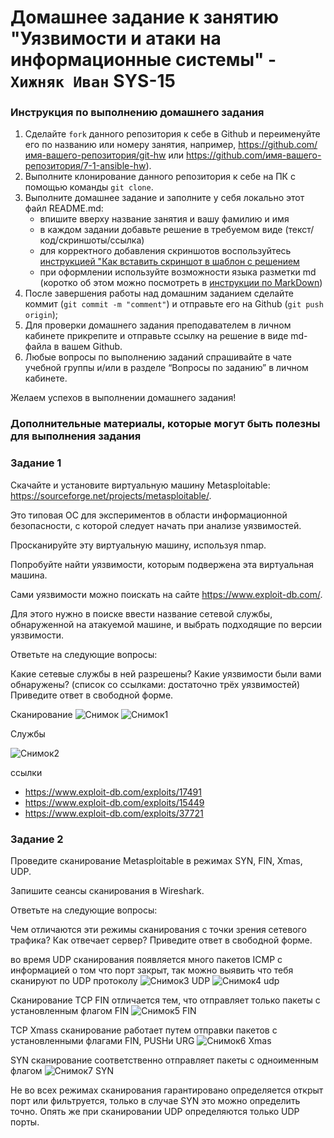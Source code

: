 # Домашнее задание к занятию "Уязвимости и атаки на информационные системы" - `Хижняк Иван` SYS-15


### Инструкция по выполнению домашнего задания

   1. Сделайте `fork` данного репозитория к себе в Github и переименуйте его по названию или номеру занятия, например, https://github.com/имя-вашего-репозитория/git-hw или  https://github.com/имя-вашего-репозитория/7-1-ansible-hw).
   2. Выполните клонирование данного репозитория к себе на ПК с помощью команды `git clone`.
   3. Выполните домашнее задание и заполните у себя локально этот файл README.md:
      - впишите вверху название занятия и вашу фамилию и имя
      - в каждом задании добавьте решение в требуемом виде (текст/код/скриншоты/ссылка)
      - для корректного добавления скриншотов воспользуйтесь [инструкцией "Как вставить скриншот в шаблон с решением](https://github.com/netology-code/sys-pattern-homework/blob/main/screen-instruction.md)
      - при оформлении используйте возможности языка разметки md (коротко об этом можно посмотреть в [инструкции  по MarkDown](https://github.com/netology-code/sys-pattern-homework/blob/main/md-instruction.md))
   4. После завершения работы над домашним заданием сделайте коммит (`git commit -m "comment"`) и отправьте его на Github (`git push origin`);
   5. Для проверки домашнего задания преподавателем в личном кабинете прикрепите и отправьте ссылку на решение в виде md-файла в вашем Github.
   6. Любые вопросы по выполнению заданий спрашивайте в чате учебной группы и/или в разделе “Вопросы по заданию” в личном кабинете.
   
Желаем успехов в выполнении домашнего задания!
   
### Дополнительные материалы, которые могут быть полезны для выполнения задания

### Задание 1
Скачайте и установите виртуальную машину Metasploitable: https://sourceforge.net/projects/metasploitable/.

Это типовая ОС для экспериментов в области информационной безопасности, с которой следует начать при анализе уязвимостей.

Просканируйте эту виртуальную машину, используя nmap.

Попробуйте найти уязвимости, которым подвержена эта виртуальная машина.

Сами уязвимости можно поискать на сайте https://www.exploit-db.com/.

Для этого нужно в поиске ввести название сетевой службы, обнаруженной на атакуемой машине, и выбрать подходящие по версии уязвимости.

Ответьте на следующие вопросы:

Какие сетевые службы в ней разрешены?
Какие уязвимости были вами обнаружены? (список со ссылками: достаточно трёх уязвимостей)
Приведите ответ в свободной форме.

Сканирование 
![Снимок](https://github.com/N1R3/dz_netology/assets/119298019/90fa080d-a8f3-4c5b-a4cd-4675ea8222b1)
![Снимок1](https://github.com/N1R3/dz_netology/assets/119298019/d671cba3-c367-4359-8fb0-477c76364c4f)

Службы 

![Снимок2](https://github.com/N1R3/dz_netology/assets/119298019/e5df6204-3615-486c-ae70-e2ada089b94e)

ссылки 
 - https://www.exploit-db.com/exploits/17491
 - https://www.exploit-db.com/exploits/15449
 - https://www.exploit-db.com/exploits/37721

### Задание 2
Проведите сканирование Metasploitable в режимах SYN, FIN, Xmas, UDP.

Запишите сеансы сканирования в Wireshark.

Ответьте на следующие вопросы:

Чем отличаются эти режимы сканирования с точки зрения сетевого трафика?
Как отвечает сервер?
Приведите ответ в свободной форме.

во время UDP сканирования появляется много пакетов ICMP c информацией о том что порт закрыт, так можно выявить что тебя сканируют по UDP протоколу
![Снимок3 UDP](https://github.com/N1R3/dz_netology/assets/119298019/d1711344-77fc-450b-bf95-c35bdca87dd5)
![Снимок4 udp](https://github.com/N1R3/dz_netology/assets/119298019/dddf4ad4-f19e-4939-b340-4a50cdfd115c)

Сканирование TCP FIN отличается тем, что отправляет только пакеты с установленным флагом FIN
![Снимок5 FIN](https://github.com/N1R3/dz_netology/assets/119298019/c5e6c44b-0411-4d0b-ae27-28490fa50dc1)


TCP Xmass сканирование работает путем отправки пакетов с установленными флагами FIN, PUSHи URG
![Снимок6 Xmas](https://github.com/N1R3/dz_netology/assets/119298019/5d802a78-2cbb-4f8b-b54e-f3a1046b0171)

SYN сканирование соответственно отправляет пакеты с одноименным флагом
![Снимок7 SYN](https://github.com/N1R3/dz_netology/assets/119298019/e182a7b1-cbd4-4682-8a35-1cde888fd11c)

Не во всех режимах сканирования гарантировано определяется открыт порт или фильтруется, только в случае SYN это можно определить точно. Опять же при сканировании UDP определяются только UDP порты.





